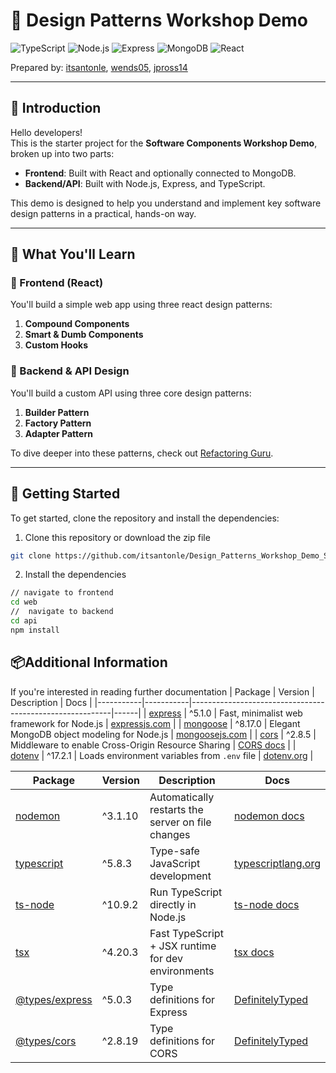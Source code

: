 # 🧩 Design Patterns Workshop Demo

![TypeScript](https://img.shields.io/badge/TypeScript-5.8.3-blue?style=for-the-badge&logo=typescript&logoColor=white)
![Node.js](https://img.shields.io/badge/Node.js-20.x-green?style=for-the-badge&logo=node.js&logoColor=white)
![Express](https://img.shields.io/badge/Express-5.1.0-lightgrey?style=for-the-badge&logo=express&logoColor=white)
![MongoDB](https://img.shields.io/badge/MongoDB-8.17.0-darkgreen?style=for-the-badge&logo=mongodb&logoColor=white)
![React](https://img.shields.io/badge/React-18.x-61DAFB?style=for-the-badge&logo=react&logoColor=white)

Prepared by: [itsantonle](https://github.com/itsantonle), [wends05](https://github.com/wends05), [jpross14](https://github.com/jpross14) 


---

## 👋 Introduction

Hello developers!  
This is the starter project for the **Software Components Workshop Demo**, broken up into two parts:

- **Frontend**: Built with React and optionally connected to MongoDB.
- **Backend/API**: Built with Node.js, Express, and TypeScript.

This demo is designed to help you understand and implement key software design patterns in a practical, hands-on way.

---

## 🧠 What You'll Learn

### 🔹 Frontend (React)
You'll build a simple web app using three react design patterns:

1. **Compound Components**
2. **Smart & Dumb Components**
3. **Custom Hooks**

### 🔹 Backend & API Design
You'll build a custom API using three core design patterns:

1. **Builder Pattern**
2. **Factory Pattern**
3. **Adapter Pattern**

To dive deeper into these patterns, check out [Refactoring Guru](https://refactoring.guru/).

---

## 🚀 Getting Started

To get started, clone the repository and install the dependencies:

1. Clone this repository or download the zip file
```bash
git clone https://github.com/itsantonle/Design_Patterns_Workshop_Demo_Starter.git
```
2. Install the dependencies
```bash
// navigate to frontend
cd web
//  navigate to backend
cd api
npm install
```

## 📦Additional Information
If you're interested in reading further documentation 
| Package   | Version   | Description                                              | Docs |
|-----------|-----------|----------------------------------------------------------|------|
| [express](https://www.npmjs.com/package/express)   | ^5.1.0    | Fast, minimalist web framework for Node.js              | [expressjs.com](https://expressjs.com/) |
| [mongoose](https://www.npmjs.com/package/mongoose)  | ^8.17.0   | Elegant MongoDB object modeling for Node.js             | [mongoosejs.com](https://mongoosejs.com/) |
| [cors](https://www.npmjs.com/package/cors)      | ^2.8.5    | Middleware to enable Cross-Origin Resource Sharing      | [CORS docs](https://expressjs.com/en/resources/middleware/cors.html) |
| [dotenv](https://www.npmjs.com/package/dotenv)    | ^17.2.1   | Loads environment variables from `.env` file            | [dotenv.org](https://dotenv.org/) |


| Package | Version | Description | Docs |
|--------|---------|-------------|------|
| [nodemon](https://www.npmjs.com/package/nodemon) | ^3.1.10 | Automatically restarts the server on file changes | [nodemon docs](https://www.npmjs.com/package/nodemon) |
| [typescript](https://www.npmjs.com/package/typescript) | ^5.8.3 | Type-safe JavaScript development | [typescriptlang.org](https://www.typescriptlang.org/) |
| [ts-node](https://www.npmjs.com/package/ts-node) | ^10.9.2 | Run TypeScript directly in Node.js | [ts-node docs](https://www.npmjs.com/package/ts-node) |
| [tsx](https://www.npmjs.com/package/tsx) | ^4.20.3 | Fast TypeScript + JSX runtime for dev environments | [tsx docs](https://www.npmjs.com/package/tsx) |
| [@types/express](https://www.npmjs.com/package/@types/express) | ^5.0.3 | Type definitions for Express | [DefinitelyTyped](https://www.npmjs.com/package/@types/express) |
| [@types/cors](https://www.npmjs.com/package/@types/cors) | ^2.8.19 | Type definitions for CORS | [DefinitelyTyped](https://www.npmjs.com/package/@types/cors) |


